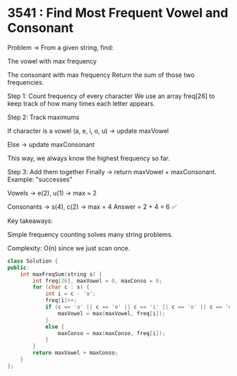 # 3541 :  Find Most Frequent Vowel and Consonant 

 Problem → From a given string, find:

The vowel with max frequency

The consonant with max frequency
Return the sum of those two frequencies.

Step 1: Count frequency of every character
We use an array freq[26] to keep track of how many times each letter appears.

Step 2: Track maximums

If character is a vowel (a, e, i, o, u) → update maxVowel

Else → update maxConsonant

This way, we always know the highest frequency so far.

Step 3: Add them together
Finally → return maxVowel + maxConsonant.
Example: "successes"

Vowels → e(2), u(1) → max = 2

Consonants → s(4), c(2) → max = 4
Answer = 2 + 4 = 6 ✅

Key takeaways:

Simple frequency counting solves many string problems.

Complexity: O(n) since we just scan once.

```cpp
class Solution {
public:
    int maxFreqSum(string s) {
        int freq[26], maxVowel = 0, maxConso = 0;
        for (char c : s) {
            int i = c - 'a';
            freq[i]++;
            if (c == 'a' || c == 'e' || c == 'i' || c == 'o' || c == 'u') {
                maxVowel = max(maxVowel, freq[i]);
            }
            else {
                maxConso = max(maxConso, freq[i]);
            }
        }
        return maxVowel + maxConso;
    }
};

```
